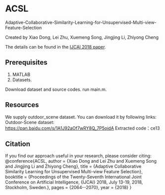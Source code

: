 
ACSL
===

Adaptive-Collaborative-Similarity-Learning-for-Unsupervised-Multi-view-Feature-Selection

Created by Xiao Dong, Lei Zhu, Xuemeng Song, Jingjing Li, Zhiyong Cheng

The details can be found in the [IJCAI 2018 paper](https://www.researchgate.net/publication/332669714_Adaptive_Collaborative_Similarity_Learning_for_Unsupervised_Multi-view_Feature_Selection).

Prerequisites
-------------
1. MATLAB
2. Datasets.

Download dataset and  source codes.
run main.m.


Resources
---------
We supply outdoor_scene dataset. You can download it by following links:
Outdoor-Scene dataset: https://pan.baidu.com/s/1A1J92aOf7wRY8Q_7P5oidA  Extracted code：ce13 

Citation
---------
If you find our approach useful in your research, please consider citing:
@conference{ACSL,
  author    = {Xiao Dong and
               Lei Zhu and
               Xuemeng Song and
               Jingjing Li and
               Zhiyong Cheng},
  title     = {Adaptive Collaborative Similarity Learning for Unsupervised Multi-view
               Feature Selection},
  booktitle = {Proceedings of the Twenty-Seventh International Joint Conference on
               Artificial Intelligence, {IJCAI} 2018, July 13-19, 2018, Stockholm,
               Sweden.},
  pages     = {2064--2070},
  year      = {2018}
}
